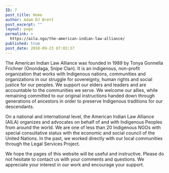 ```yaml
---
ID: 7
post_title: Home
author: Adam DJ Brett
post_excerpt: ""
layout: page
permalink: >
  https://aila.ngo/the-american-indian-law-alliance/
published: true
post_date: 2010-09-23 07:03:37
---
```

The American Indian Law Alliance was founded in 1989 by Tonya Gonnella Frichner (Onondaga, Snipe Clan). It is an indigenous, non-profit organization that works with Indigenous nations, communities and organizations in our struggle for sovereignty, human rights and social justice for our peoples. We support our elders and leaders and are accountable to the communities we serve. We welcome our allies, while remaining committed to our original instructions handed down through generations of ancestors in order to preserve Indigenous traditions for our descendants.

On a national and international level, the American Indian Law Alliance (AILA) organizes and advocates on behalf of and with Indigenous Peoples from around the world. We are one of less than 20 Indigenous NGOs with special consultative status with the economic and social council of the United Nations. In the past, we worked directly with our local communities through the Legal Services Project.

We hope the pages of this website will be useful and instructive. Please do not hesitate to contact us with your comments and questions. We appreciate your interest in our work and encourage your support.